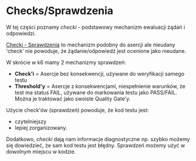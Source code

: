 # Checks/Sprawdzenia

W tej części poznamy _checki_ - podstawowy mechanizm ewaluacji żądań i odpowiedzi. 

[Checki - Sprawdzenia](https://k6.io/docs/using-k6/checks/) to mechanizm podobny do asercji ale nieudany 'check' nie powoduje, że żądanie/odpowiedź jest ocenione jako nieudane.

W skrócie w k6 mamy 2 mechanizmy sprawdzeń:

- **Check'i** = Asercje bez konsekwencji, używane do weryfikacji samego testu
- **Threshold'y** = Asercje z konsekwencjami, niespełnienie warunków, że test ma status FAIL, używane do markowania testu jako PASS/FAIL. Można je traktować jako swoiste Quality Gate'y.

Użycie check'ów (sprawdzeń) powoduje, że kod testu jest:
- czytelniejszy 
- lepiej zorganizowany.

Dodatkowo, _checki_ dają nam informacje diagnostyczne np. szybko możemy się dowiedzieć, że sam kod testu jest błędny.
Sprawdzeń możemy użyć w dowolnym miejscu w kodzie.





